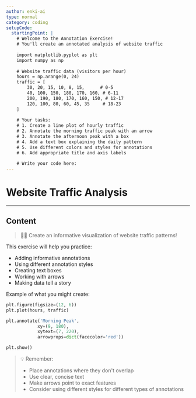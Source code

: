 ```yaml
---
author: enki-ai
type: normal
category: coding
setupCode:
  startingPoint: |
    # Welcome to the Annotation Exercise!
    # You'll create an annotated analysis of website traffic
    
    import matplotlib.pyplot as plt
    import numpy as np
    
    # Website traffic data (visitors per hour)
    hours = np.arange(0, 24)
    traffic = [
        30, 20, 15, 10, 8, 15,      # 0-5
        40, 100, 150, 180, 170, 160, # 6-11
        200, 190, 180, 170, 160, 150, # 12-17
        120, 100, 80, 60, 45, 35     # 18-23
    ]
    
    # Your tasks:
    # 1. Create a line plot of hourly traffic
    # 2. Annotate the morning traffic peak with an arrow
    # 3. Annotate the afternoon peak with a box
    # 4. Add a text box explaining the daily pattern
    # 5. Use different colors and styles for annotations
    # 6. Add appropriate title and axis labels
    
    # Write your code here:
---
```


# Website Traffic Analysis

---
## Content

> 👩‍💻 Create an informative visualization of website traffic patterns!

This exercise will help you practice:
- Adding informative annotations
- Using different annotation styles
- Creating text boxes
- Working with arrows
- Making data tell a story

Example of what you might create:
```python
plt.figure(figsize=(12, 6))
plt.plot(hours, traffic)

plt.annotate('Morning Peak',
            xy=(9, 180),
            xytext=(7, 220),
            arrowprops=dict(facecolor='red'))

plt.show()
```

> 💡 Remember:
> - Place annotations where they don't overlap
> - Use clear, concise text
> - Make arrows point to exact features
> - Consider using different styles for different types of annotations 